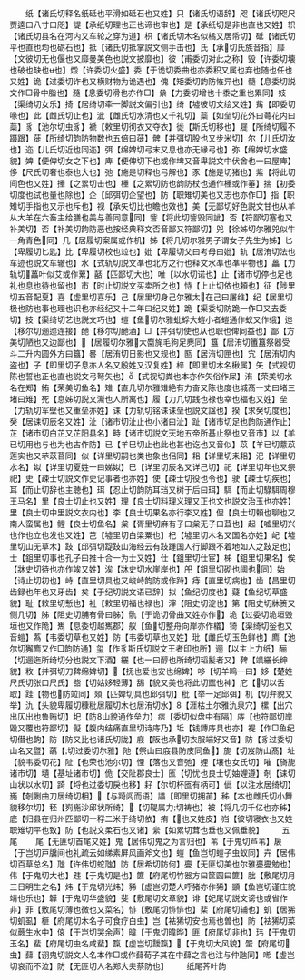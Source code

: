 <!-- { "loadSidebar": true } -->
　　纸【诸氏切释名纸砥也平滑如砥石也又姓】只【诸氏切语辞】咫【诸氏切咫尺贾逵曰八寸曰咫】諟【承纸切理也正也谛也审也】是【承纸切是非也直也又姓】轵【诸氏切县名在河内又车轮之穿为道】枳【诸氏切木名似橘又居帋切】砥【诸氏切平也直也均也砺石也】抵【诸氏切抵掌説文侧手击也】氏【承切氏族音指】靡【文彼切无也偃也又靡曼美色也説文披靡也】彼【甫委切对此之称】毁【许委切壊也破也缺也也】燬【许委切火盛】委【于诡切委曲也亦委积又属也弃也随也任也又姓】诡【过委切诈也又横财物为诡遇也】傀【矩委切韵防恠异也】髓【息委切説文作□骨中脂也】瀡【息委切滑也亦作□】絫【力委切增也十黍之重也累同】妓【渠绮切女乐】掎【居绮切牵一脚説文偏引也】绮【墟彼切文绘又姓】觜【即委切喙也】此【雌氏切止也】泚【雌氏切水清也又千礼切】蘂【如垒切花外曰蕚花内曰蘂】豸【池尔切虫豸】褫【敕里切彻衣又夺衣】徙【斯氏切移也】屣【所绮切履不蹑跟】蓰【所绮切韵防物数也五倍曰蓰】髀【并弭切股也又步米切】尔【儿氏切汝也】迩【儿氏切近也同迩】弭【绵婢切弓末又息也亦无縁弓也】弥【绵婢切水盛貌】婢【便俾切女之下也】庳【便俾切下也或作埤又音卑説文中伏舍也一曰屋庳】侈【尺氏切奢也泰也大也】弛【施是切释也弓解也】豕【施是切猪也】紫【将此切间色也又姓】捶【之累切击也】棰【之累切防也韵防杖也通作棰或作菙】揣【初委切度也试也量也除也】企【邱弭切企望也】防【职雉切美也又志也亦作□】指【职雉切手指也又示也斥也】视【承矢切比也瞻也效也】美【无鄙切好色説文甘也从羊从大羊在六畜主给膳也美与善同意同】訾【将此切訾毁同訿】否【符鄙切塞也又补美切】否【补美切韵防恶也按经典释文否音鄙又符鄙切】兕【徐姊切尔雅兕似牛一角青色同】几【居履切案属或作机】姊【将几切尔雅男子谓女子先生为姊】匕【卑履切匕匙】比【卑履切校也竝也】妣【卑履切父曰考母曰妣】轨【居洧切法也车迹也説文车辙也】水【式轨切説文凖也北方之行也释文水凖也凖平物也】藟【力轨切藟叶似艾或作蔂】嚭【匹鄙切大也】唯【以水切诺也】止【诸市切停也足也礼也息也待也留也】市【时止切説文买卖所之也】恃【上止切依也頼也】征【陟里切五音配夏】喜【虚里切喜乐】己【居里切身己尔雅太在己曰屠维】纪【居里切极也防也事也理也识也亦经纪又十二年曰纪又姓】跪【渠委切防跪一作□又去委切】技【渠绮切艺也説文巧也】螘【鱼切尔雅蚍蜉大螘小者螘通作蚁又作蛾】迆【移尔切逦迆连接】酏【移尔切酏酒】□【并弭切使也从也职也俾同益也】鄙【方美切陋也又边鄙也】【居履切尔雅大麕旄毛狗足麂同】簋【居洧切簠簋祭器受斗二升内圆外方曰簋】晷【居洧切日影也又规也】匦【居洧切匣也】宄【居洧切内盗也】子【即里切子息亦人名又殷姓又汉复姓】梓【即里切木名楸属】矢【式视切陈也誓也正也直也説文弓弩矢也】【式视切粪也本亦作矢俗作屎】洧【荣美切水名在郑】鲔【荣美切鱼名】雉【直几切尔雅雉絶有力奋又陈也度也城髙一丈曰堵三堵曰雉】死【息姊切説文澌也人所离也】履【力几切践也禄也幸也福也又姓】垒【力轨切军壁也又重垒亦姓】诔【力轨切铭诔诔垒也説文諡也】揆【求癸切度也】癸【居诔切辰名又姓】沚【诸市切沚止也小渚曰沚】趾【诸市切足也韵防通作止】芷【诸市切白芷又芷阳县名】畤【诸市切説文天地五帝所基止祭也又音市】以【羊已切用也与也为也古作防】已【羊巳切止也此也甚也讫也又音似】苡【羊已切薏苡莲实也又芣苡苢同】似【详里切嗣也类也象也佀同】耜【详里切耒耜】汜【详里切水名】姒【详里切夏姓一曰娣姒】巳【详里切辰名又详己切】祀【详里切年也又祭祀】史【疎士切説文作史记事者也亦姓】使【疎士切役也令也】驶【疎士切疾也】耳【而止切辞也主聴也】珥【忍止切韵防耳珰又树于后曰珥】駬【而止切騄駬周穆王马名】里【良士切止也又姓】理【良士切料理义理又正也文也説文治玉也亦姓】里【良士切中里説文衣内也】李【良士切果名亦行李又姓】俚【良士切頼也聊也又南人蛮属也】鲤【良士切鱼名】枲【胥里切麻有子曰枲无子曰苴也】起【嘘里切兴也作也立也发也又姓】芑【墟里切白梁粟也】杞【墟里切木名又国名亦姓】屺【墟里切山无草木】跂【邱弭切踶跂山海经云有跂踵国人行脚跟不着地如人之跂足也】士【鉏里切事也孔子曰推十合一为士又姓】仕【鉏里切仕宦】柹【鉏里切果名】俟【牀史切待也亦作竢又姓】涘【牀史切水崖岸也】戺【鉏里切砌也阈也同】始【诗止切初也】峙【直里切具也又峻峙韵防或作跱】痔【直里切病也】齿【昌里切齿録也年也又牙齿】矣【于纪切説文语已辞】拟【鱼纪切度也】薿【鱼纪切草盛貌】耻【敕里切慙也】祉【敕里切福也禄也】滓【阻史切淀也】第【阻史切牀箦又侧几切】胏【阻史切脯有骨曰胏】骩【于诡切骨曲又姓亦作】垝【过委切垝垣毁垣也又作陒】嶲【息委切越嶲郡】舣【鱼切整舟向岸亦作檥】锜【渠绮切釡也又音螘】蒍【韦委切草也又姓】防【韦委切草也又姓】玭【雌氏切玉色鲜也】廌【池尔切獬廌又作□韵防通】玺【作豸斯氏切説文王者印也所】逦【以主上力纸】酾【切逦迤所绮切分也説文下酒】纚【也一曰醇也所绮切韬髪者又】鞞【飒纚长绅貌】敉【并弭切刀鞞绵婢切】【抚也爱也安也绵婢】哆【切羊鸣一曰】姼【楚姓尺氏切张口尺氏】啙【切姑姼轻薄】舓【貌又美也将此切窳也神】庀【切以舌取】跬【物也防竝同】頍【匹婢切具也邱弭切】秕【举一足邱弭】机【切弁貌又举】氿【头貌卑履切穅秕居履切木也居洧切水】【涯枯土尔雅氿泉穴】樏【出穴出仄出也鲁贿切】圯【防山貌通作垒力】痞【委切似盘中有隔】庤【也符鄙切岸毁又覆也符鄙切】儗【腹内结痛直里切诗庤乃】坻【钱鏄庤具也亦】褆【作□鱼纪切僣也韵】防【防又比也诸氏切陇】庪【阪也承切衣服端好又音】防【豸过委切山名又暨】蘤【切过委切尔雅】阤【祭山曰庪县防庋同鱼】旎【切岌防山髙】址【貌韦委切花】阯【也荣也池尔切】悝【落也又音弛】娌【壌也女氏切】嗺【旖旎诸市切】壝【基址诸市切】佹【交阯郡良士】匜【切忧也良士切妯娌遵】剞【诔切山状以水切】踦【埒也过委切戾也移】耔【尔切杯匜有柄可】佌【以注水居绮切】崺【剞劂曲刀居绮切相】【与踦闾而语】讄【即里切拥苖】秭【本也雌氏切小舞貌移尔切】秠【峛崺沙邱状所绮】【切鞮属力切祷也】被【将几切千亿也亦秭】底【归县在归州匹鄙切一稃二米于绮切依】痏【也又姓皮】岿【彼切寝衣也又姓职雉切平也致】防【也説文柔石也又诸】繠【如累切茸也垂也又佩垂貌】
　　五尾
　　尾【无匪切首尾又姓】鬼【居伟切鬼之为言归也】苇【于鬼切芦苇】扆【于岂切戸牖间也礼疏云如绨素屏风画斧文也】螘【鱼岂切螘子虫蚁同】卉【居伟切百草总名】虺【许伟切蛇虺】防【居希切防何】亹【无匪切美也尔雅亹亹勉也】伟【于鬼切大也】韪【于鬼切是也】篚【府尾切竹器方曰筐圆曰篚】朏【敷尾切月三日明生之名】炜【于鬼切光炜】豨【虚岂切楚人呼猪亦作狶】顗【鱼岂切谨庄貌靖也乐也】韡【于鬼切华盛貌】斐【敷尾切文章貌】诽【妃尾切説文谤也或省作非】菲【敷尾切薄也微也又菜名】悱【敷尾切悱悱也】棐【府尾切辅也】虮【居狶切虮虱】榧【府尾切木名子可食疗白虫】岂【袪狶切安也焉也曽也】防【袪狶切菜似蕨生水中】偯【于岂切哭余声】暐【于鬼切暐晔】匪【府尾切非也】玮【于鬼切玉名】蜚【府尾切虫名咸蜚】霼【虚岂切靉霼】【于鬼切大风貌】蜰【府尾切虫】蘬【诩鬼切説文人名本作□或作蘬荀子其在中蘬之言也注与仲虺同】唏【虚岂切哀而不泣】防【无匪切人名郑大夫蔡防也】
　　纸尾荠叶韵
